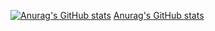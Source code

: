 [![Anurag's GitHub stats](https://github-readme-stats.vercel.app/api?pedr0tavi0)](https://github.com/anuraghazra/github-readme-stats)
[Anurag's GitHub stats](https://github-readme-stats.vercel.app/api?pedr0tavi0&hide=contribs,prs)
